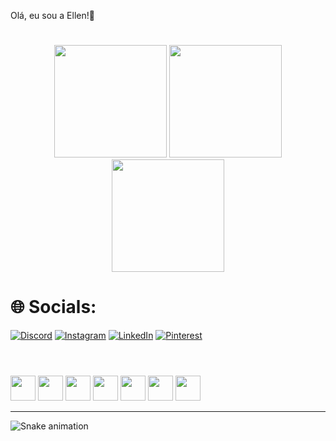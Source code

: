 Olá, eu sou a Ellen!💫

#
<div align="center">
<img loading="lazy" height="180em" src="https://github-readme-stats.vercel.app/api?username=ellen-vieira&theme=radical&hide_border=true&include_all_commits=true&count_private=false"/>
<img loading="lazy" height="180em" src="https://github-readme-streak-stats.herokuapp.com/?user=ellen-vieira&theme=radical&hide_border=true"/>
<img loading="lazy" height="180em" src="https://github-readme-stats.vercel.app/api/top-langs/?username=ellen-vieira&theme=radical&hide_border=true&include_all_commits=true&count_private=false&layout=compact"/>
</div>

# 🌐 Socials:
[![Discord](https://img.shields.io/badge/Discord-%237289DA.svg?logo=discord&logoColor=white)](https://discord.gg/https://discord.com/invite/Yrem2yjX)
[![Instagram](https://img.shields.io/badge/Instagram-%23E4405F.svg?logo=Instagram&logoColor=white)](https://instagram.com/ellen.vieira0)
[![LinkedIn](https://img.shields.io/badge/LinkedIn-%230077B5.svg?logo=linkedin&logoColor=white)](https://www.linkedin.com/in/ellen-vieira-da-silva-4b939321b/)
[![Pinterest](https://img.shields.io/badge/Pinterest-%23E60023.svg?logo=Pinterest&logoColor=white)](https://pinterest.com/vieiraellen755) 

#
  <div style="display: inline_block"><br>
    <img loading="lazy" src="https://cdn.jsdelivr.net/gh/devicons/devicon/icons/html5/html5-original.svg" width="40" height="40"/>
    <img loading="lazy" src="https://cdn.jsdelivr.net/gh/devicons/devicon/icons/css3/css3-original.svg" width="40" height="40"/>
    <img loading="lazy" src="https://cdn.jsdelivr.net/gh/devicons/devicon/icons/csharp/csharp-original.svg" width="40" height="40"/>
    <img loading="lazy" src="https://cdn.jsdelivr.net/gh/devicons/devicon/icons/php/php-original.svg" width="40" height="40"/>
    <img loading="lazy" src="https://cdn.jsdelivr.net/gh/devicons/devicon/icons/wordpress/wordpress-original.svg" width="40" height="40"/>
    <img loading="lazy" src="https://cdn.jsdelivr.net/gh/devicons/devicon/icons/mysql/mysql-original.svg" width="40" height="40"/>
    <img loading="lazy" src="https://cdn.jsdelivr.net/gh/devicons/devicon/icons/git/git-original.svg" width="40" height="40"/>
  </div>
  
---
![Snake animation](https://github.com/ellen-vieira/ellen-vieira/blob/output/github-contribution-grid-snake.svg)
<!-- Proudly created with GPRM ( https://gprm.itsvg.in ) -->
